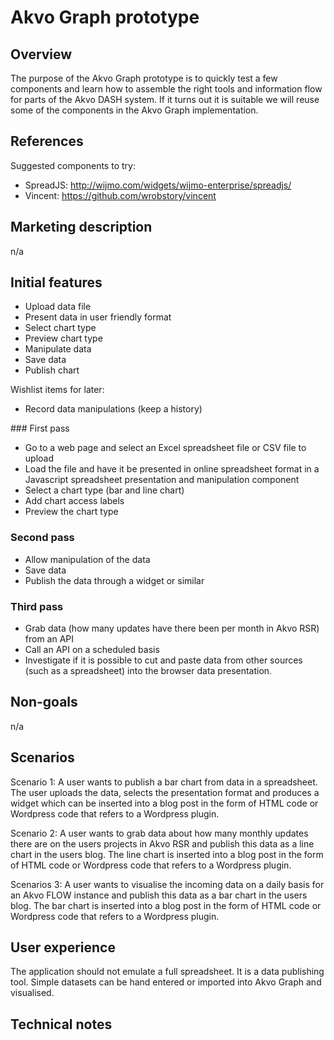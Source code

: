 # Akvo Graph prototype

## Overview

The purpose of the Akvo Graph prototype is to quickly test a few components and learn how to assemble the right tools and information flow for parts of the Akvo DASH system. If it turns out it is suitable we will reuse some of the components in the Akvo Graph implementation. 

## References

Suggested components to try:

- SpreadJS: http://wijmo.com/widgets/wijmo-enterprise/spreadjs/
- Vincent: https://github.com/wrobstory/vincent


## Marketing description

n/a

## Initial features

- Upload data file
- Present data in user friendly format
- Select chart type
- Preview chart type
- Manipulate data
- Save data
- Publish chart

Wishlist items for later:

- Record data manipulations (keep a history)

### First pass

- Go to a web page and select an Excel spreadsheet file or CSV file to upload
- Load the file and have it be presented in online spreadsheet format in a Javascript spreadsheet presentation and manipulation component
- Select a chart type (bar and line chart)
- Add chart access labels
- Preview the chart type

### Second pass

- Allow manipulation of the data
- Save data
- Publish the data through a widget or similar

### Third pass

- Grab data (how many updates have there been per month in Akvo RSR) from an API
- Call an API on a scheduled basis
- Investigate if it is possible to cut and paste data from other sources (such as a spreadsheet) into the browser data presentation.

## Non-goals

n/a

## Scenarios

Scenario 1: A user wants to publish a bar chart from data in a spreadsheet. The user uploads the data, selects the presentation format and produces a widget which can be inserted into a blog post in the form of HTML code or Wordpress code that refers to a Wordpress plugin.

Scenario 2: A user wants to grab data about how many monthly updates there are on the users projects in Akvo RSR and publish this data as a line chart in the users blog. The line chart is inserted into a blog post in the form of HTML code or Wordpress code that refers to a Wordpress plugin.

Scenarios 3: A user wants to visualise the incoming data on a daily basis for an Akvo FLOW instance and publish this data as a bar chart in the users blog. The bar chart is inserted into a blog post in the form of HTML code or Wordpress code that refers to a Wordpress plugin.

## User experience

The application should not emulate a full spreadsheet. It is a data publishing tool. Simple datasets can be hand entered or imported into Akvo Graph and visualised. 

## Technical notes
